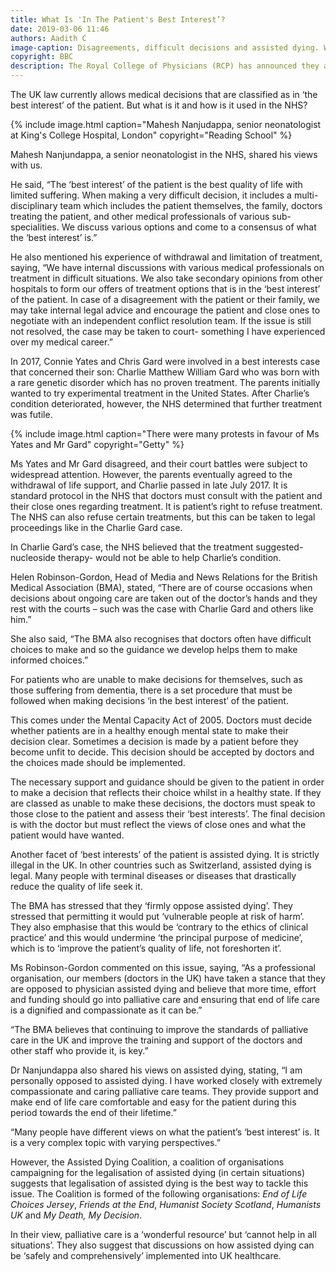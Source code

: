 ```yaml
---
title: What Is 'In The Patient's Best Interest’?
date: 2019-03-06 11:46
authors: Aadith C
image-caption: Disagreements, difficult decisions and assisted dying. What is 'in the patient's best interest'?
copyright: BBC
description: The Royal College of Physicians (RCP) has announced they are polling their fellows and members on their stance on assisted dying. The poll opened on the 5th of February and it closed on the 1st of March. The RCP is yet to release the results. The debate has been reignited by a public push to look into what the patient’s ‘best interest’ is in many different scenarios.
---
```


The UK law currently allows medical decisions that are classified as in ‘the best interest’ of the patient. But what is it and how is it used in the NHS?

{% include image.html caption="Mahesh Nanjudappa, senior neonatologist at King's College Hospital, London" copyright="Reading School" %}

Mahesh Nanjundappa, a senior neonatologist in the NHS, shared his views with us.

He said, “The ‘best interest’ of the patient is the best quality of life with limited suffering. When making a very difficult decision, it includes a multi-disciplinary team which includes the patient themselves, the family, doctors treating the patient, and other medical professionals of various sub-specialities. We discuss various options and come to a consensus of what the ‘best interest’ is.”

He also mentioned his experience of withdrawal and limitation of treatment, saying, “We have internal discussions with various medical professionals on treatment in difficult situations. We also take secondary opinions from other hospitals to form our offers of treatment options that is in the ‘best interest’ of the patient. In case of a disagreement with the patient or their family, we may take internal legal advice and encourage the patient and close ones to negotiate with an independent conflict resolution team. If the issue is still not resolved, the case may be taken to court- something I have experienced over my medical career.”

In 2017, Connie Yates and Chris Gard were involved in a best interests case that concerned their son: Charlie Matthew William Gard who was born with a rare genetic disorder which has no proven treatment. The parents initially wanted to try experimental treatment in the United States. After Charlie’s condition deteriorated, however, the NHS determined that further treatment was futile.

{% include image.html caption="There were many protests in favour of Ms Yates and Mr Gard" copyright="Getty" %}

Ms Yates and Mr Gard disagreed, and their court battles were subject to widespread attention. However, the parents eventually agreed to the withdrawal of life support, and Charlie passed in late July 2017.
It is standard protocol in the NHS that doctors must consult with the patient and their close ones regarding treatment. It is patient’s right to refuse treatment. The NHS can also refuse certain treatments, but this can be taken to legal proceedings like in the Charlie Gard case.

In Charlie Gard’s case, the NHS believed that the treatment suggested- nucleoside therapy- would not be able to help Charlie’s condition.

Helen Robinson-Gordon, Head of Media and News Relations for the British Medical Association (BMA), stated, “There are of course occasions when decisions about ongoing care are taken out of the doctor’s hands and they rest with the courts – such was the case with Charlie Gard and others like him.”

She also said, “The BMA also recognises that doctors often have difficult choices to make and so the guidance we develop helps them to make informed choices.”

For patients who are unable to make decisions for themselves, such as those suffering from dementia, there is a set procedure that must be followed when making decisions ‘in the best interest’ of the patient.

This comes under the Mental Capacity Act of 2005. Doctors must decide whether patients are in a healthy enough mental state to make their decision clear. Sometimes a decision is made by a patient before they become unfit to decide. This decision should be accepted by doctors and the choices made should be implemented.

The necessary support and guidance should be given to the patient in order to make a decision that reflects their choice whilst in a healthy state. If they are classed as unable to make these decisions, the doctors must speak to those close to the patient and assess their ‘best interests’. The final decision is with the doctor but must reflect the views of close ones and what the patient would have wanted.

Another facet of ‘best interests’ of the patient is assisted dying. It is strictly illegal in the UK. In other countries such as Switzerland, assisted dying is legal. Many people with terminal diseases or diseases that drastically reduce the quality of life seek it.

The BMA has stressed that they ‘firmly oppose assisted dying’. They stressed that permitting it would put ‘vulnerable people at risk of harm’. They also emphasise that this would be ‘contrary to the ethics of clinical practice’ and this would undermine ‘the principal purpose of medicine’, which is to ‘improve the patient’s quality of life, not foreshorten it’.

Ms Robinson-Gordon commented on this issue, saying, “As a professional organisation, our members (doctors in the UK) have taken a stance that they are opposed to physician assisted dying and believe that more time, effort and funding should go into palliative care and ensuring that end of life care is a dignified and compassionate as it can be.”

“The BMA believes that continuing to improve the standards of palliative care in the UK and improve the training and support of the doctors and other staff who provide it, is key.”

Dr Nanjundappa also shared his views on assisted dying, stating, “I am personally opposed to assisted dying. I have worked closely with extremely compassionate and caring palliative care teams. They provide support and make end of life care comfortable and easy for the patient during this period towards the end of their lifetime.”

“Many people have different views on what the patient’s ‘best interest’ is. It is a very complex topic with varying perspectives.”

However, the Assisted Dying Coalition, a coalition of organisations campaigning for the legalisation of assisted dying (in certain situations) suggests that legalisation of assisted dying is the best way to tackle this issue. The Coalition is formed of the following organisations: *End of Life Choices Jersey*, *Friends at the End*, *Humanist Society Scotland*, *Humanists UK* and *My Death, My Decision*.

In their view, palliative care is a ‘wonderful resource’ but ‘cannot help in all situations’. They also suggest that discussions on how assisted dying can be ‘safely and comprehensively’ implemented into UK healthcare.
